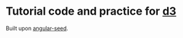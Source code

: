 Tutorial code and practice for [d3](http://d3js.org/)
=========

Built upon [angular-seed](https://github.com/angular/angular-seed).